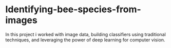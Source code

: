 # Identifying-bee-species-from-images
In this project i worked with image data, building classifiers using traditional techniques, and leveraging the power of deep learning for computer vision.
